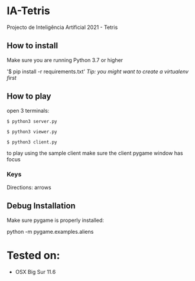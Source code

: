 # IA-Tetris
Projecto de Inteligência Artificial 2021 - Tetris

## How to install

Make sure you are running Python 3.7 or higher

'$ pip install -r requirements.txt'
*Tip: you might want to create a virtualenv first*

## How to play

open 3 terminals:

`$ python3 server.py`

`$ python3 viewer.py`

`$ python3 client.py`

to play using the sample client make sure the client pygame window has focus

### Keys

Directions: arrows

## Debug Installation

Make sure pygame is properly installed:

python -m pygame.examples.aliens

# Tested on:
- OSX Big Sur 11.6

